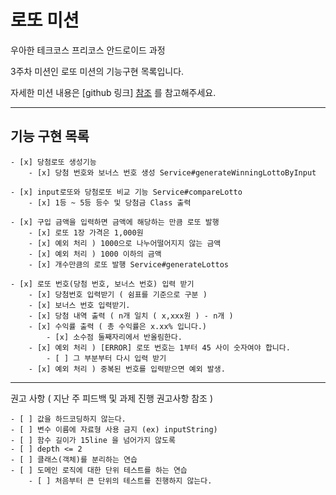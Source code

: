 # 로또 미션

우아한 테크코스 프리코스 안드로이드 과정

3주차 미션인 로또 미션의 기능구현 목록입니다.

자세한 미션 내용은 [github 링크] [참조] 를 참고해주세요.

[참조]: https://github.com/woowacourse-precourse/kotlin-lotto-6


****

## 기능 구현 목록

    - [x] 당첨로또 생성기능
        - [x] 당첨 번호와 보너스 번호 생성 Service#generateWinningLottoByInput

    - [x] input로또와 당첨로또 비교 기능 Service#compareLotto
        - [x] 1등 ~ 5등 등수 및 당첨금 Class 출력

    - [x] 구입 금액을 입력하면 금액에 해당하는 만큼 로또 발행
        - [x] 로또 1장 가격은 1,000원
        - [x] 예외 처리 ) 1000으로 나누어떨어지지 않는 금액
        - [x] 예외 처리 ) 1000 이하의 금액
        - [x] 개수만큼의 로또 발행 Service#generateLottos

    - [x] 로또 번호(당첨 번호, 보너스 번호) 입력 받기
        - [x] 당첨번호 입력받기 ( 쉼표를 기준으로 구분 )
        - [x] 보너스 번호 입력받기.
        - [x] 당첨 내역 출력 ( n개 일치 ( x,xxx원 ) - n개 )
        - [x] 수익률 출력 ( 총 수익률은 x.xx% 입니다.) 
            - [x] 소수점 둘째자리에서 반올림한다. 
        - [x] 예외 처리 ) [ERROR] 로또 번호는 1부터 45 사이 숫자여야 합니다.
            - [ ] 그 부분부터 다시 입력 받기
        - [x] 예외 처리 ) 중복된 번호를 입력받으면 예외 발생.

****
권고 사항 ( 지난 주 피드백 및 과제 진행 권고사항 참조 )

    - [ ] 값을 하드코딩하지 않는다.
    - [ ] 변수 이름에 자료형 사용 금지 (ex) inputString)
    - [ ] 함수 길이가 15line 을 넘어가지 않도록
    - [ ] depth <= 2
    - [ ] 클래스(객체)를 분리하는 연습 
    - [ ] 도메인 로직에 대한 단위 테스트를 하는 연습
        - [ ] 처음부터 큰 단위의 테스트를 진행하지 않는다. 
